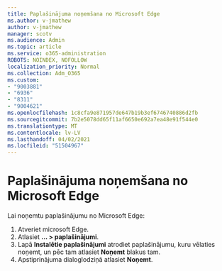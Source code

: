 ```yaml
---
title: Paplašinājuma noņemšana no Microsoft Edge
ms.author: v-jmathew
author: v-jmathew
manager: scotv
ms.audience: Admin
ms.topic: article
ms.service: o365-administration
ROBOTS: NOINDEX, NOFOLLOW
localization_priority: Normal
ms.collection: Adm_O365
ms.custom:
- "9003881"
- "6936"
- "8311"
- "9004621"
ms.openlocfilehash: 1c8cfa9e871957de647b19b3ef6746740886d2fb
ms.sourcegitcommit: 7b2e5078dd65f11af6650e692a7ea48e91f544e0
ms.translationtype: MT
ms.contentlocale: lv-LV
ms.lasthandoff: 04/02/2021
ms.locfileid: "51504967"
---
```

# <a name="remove-an-extension-from-microsoft-edge"></a>Paplašinājuma noņemšana no Microsoft Edge

Lai noņemtu paplašinājumu no Microsoft Edge:

1. Atveriet microsoft Edge.
2. Atlasiet **... > paplašinājumi**.
3. Lapā **Instalētie paplašinājumi** atrodiet paplašinājumu, kuru vēlaties noņemt, un pēc tam atlasiet **Noņemt** blakus tam.
4. Apstiprinājuma dialoglodziņā atlasiet **Noņemt**.

